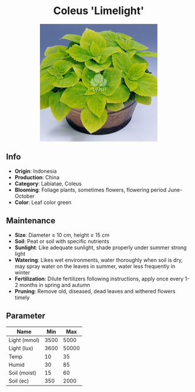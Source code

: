 <h1 align='center'>Coleus 'Limelight'</h1>
<p align="center">
    <img 
        align='center'
        width='320'
        src="../images/coleus limelight.png" 
        alt='Coleus 'Limelight'' />
</p>

## Info

 - **Origin**: Indonesia
 - **Production**: China
 - **Category**: Labiatae, Coleus
 - **Blooming**: Foliage plants, sometimes flowers, flowering period June-October
 - **Color**: Leaf color green

## Maintenance

 - **Size**: Diameter ≥ 10 cm, height ≥ 15 cm
 - **Soil**: Peat or soil with specific nutrients
 - **Sunlight**: Like adequate sunlight, shade properly under summer strong light
 - **Watering**: Likes wet environments, water thoroughly when soil is dry, may spray water on the leaves in summer, water less frequently in winter
 - **Fertilization**: Dilute fertilizers following instructions,  apply once every 1-2 months in spring and autumn
 - **Pruning**: Remove old, diseased, dead leaves and withered flowers timely

## Parameter

| Name         | Min  | Max   |
|--------------|------|-------|
| Light (mmol) | 3500 | 5000  |
| Light (lux)  | 3600 | 50000 |
| Temp         | 10    | 35    |
| Humid        | 30   | 85    |
| Soil (moist) | 15   | 60    |
| Soil (ec)    | 350  | 2000  |